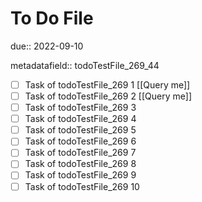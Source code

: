 # To Do File

due:: 2022-09-10

metadatafield:: todoTestFile_269_44

- [ ] Task of todoTestFile_269 1 [[Query me]]
- [ ] Task of todoTestFile_269 2 [[Query me]]
- [ ] Task of todoTestFile_269 3
- [ ] Task of todoTestFile_269 4
- [ ] Task of todoTestFile_269 5
- [ ] Task of todoTestFile_269 6
- [ ] Task of todoTestFile_269 7
- [ ] Task of todoTestFile_269 8
- [ ] Task of todoTestFile_269 9
- [ ] Task of todoTestFile_269 10